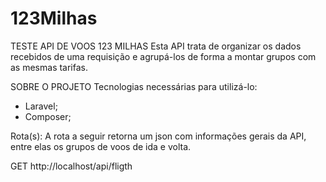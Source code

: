 # 123Milhas

TESTE API DE VOOS 123 MILHAS
Esta API trata de organizar os dados recebidos de uma requisição e agrupá-los de forma a montar grupos com as mesmas tarifas.

SOBRE O PROJETO
Tecnologias necessárias para utilizá-lo:
- Laravel;
- Composer;

Rota(s):
A rota a seguir retorna um json com informações gerais da API, entre elas os grupos de voos de ida e volta.

GET http://localhost/api/fligth
